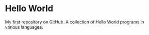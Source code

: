 # Hello World
My first repository on GitHub. A collection of Hello World programs in various languages.
